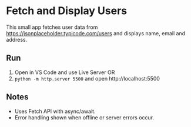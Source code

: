 # Fetch and Display Users

This small app fetches user data from https://jsonplaceholder.typicode.com/users and displays name, email and address.

## Run
1. Open in VS Code and use Live Server OR
2. `python -m http.server 5500` and open http://localhost:5500

## Notes
- Uses Fetch API with async/await.
- Error handling shown when offline or server errors occur.
